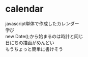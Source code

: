 # calendar
javascript単体で作成したカレンダー<br>
学び<br>
new Date();から始まるのは時計と同じ<br>
日にちの描画がめんどい<br>
もうちょっと簡単に書けそう<br>